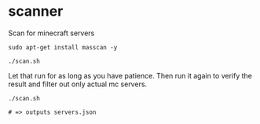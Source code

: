 # scanner
Scan for minecraft servers

```
sudo apt-get install masscan -y

./scan.sh
```

Let that run for as long as you have patience.
Then run it again to verify the result and filter out only actual mc servers.

```
./scan.sh

# => outputs servers.json
```

 
